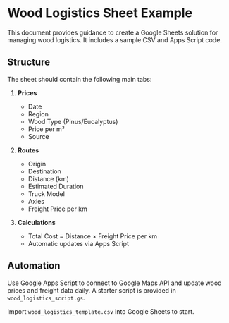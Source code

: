# Wood Logistics Sheet Example

This document provides guidance to create a Google Sheets solution for managing wood logistics. It includes a sample CSV and Apps Script code.

## Structure
The sheet should contain the following main tabs:

1. **Prices**
   - Date
   - Region
   - Wood Type (Pinus/Eucalyptus)
   - Price per m³
   - Source

2. **Routes**
   - Origin
   - Destination
   - Distance (km)
   - Estimated Duration
   - Truck Model
   - Axles
   - Freight Price per km

3. **Calculations**
   - Total Cost = Distance × Freight Price per km
   - Automatic updates via Apps Script

## Automation
Use Google Apps Script to connect to Google Maps API and update wood prices and freight data daily. A starter script is provided in `wood_logistics_script.gs`.

Import `wood_logistics_template.csv` into Google Sheets to start.
